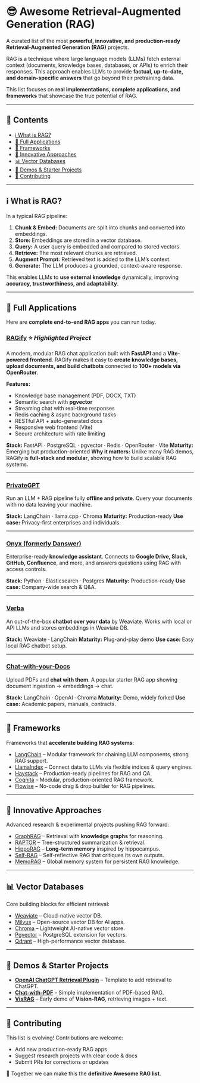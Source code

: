 # 😎 Awesome Retrieval-Augmented Generation (RAG)

A curated list of the most **powerful, innovative, and production-ready Retrieval-Augmented Generation (RAG)** projects.

RAG is a technique where large language models (LLMs) fetch external context (documents, knowledge bases, databases, or APIs) to enrich their responses. This approach enables LLMs to provide **factual, up-to-date, and domain-specific answers** that go beyond their pretraining data.

This list focuses on **real implementations, complete applications, and frameworks** that showcase the true potential of RAG.

---

## 📖 Contents

* [ℹ️ What is RAG?](#ℹ️-what-is-rag)
* [🚀 Full Applications](#-full-applications)
* [🧰 Frameworks](#-frameworks)
* [🔬 Innovative Approaches](#-innovative-approaches)
* [📊 Vector Databases](#-vector-databases)
* [🧪 Demos & Starter Projects](#-demos--starter-projects)
* [🤝 Contributing](#-contributing)

---

## ℹ️ What is RAG?

In a typical RAG pipeline:

1. **Chunk & Embed:** Documents are split into chunks and converted into embeddings.
2. **Store:** Embeddings are stored in a vector database.
3. **Query:** A user query is embedded and compared to stored vectors.
4. **Retrieve:** The most relevant chunks are retrieved.
5. **Augment Prompt:** Retrieved text is added to the LLM’s context.
6. **Generate:** The LLM produces a grounded, context-aware response.

This enables LLMs to **use external knowledge** dynamically, improving **accuracy, trustworthiness, and adaptability**.

---

## 🚀 Full Applications

Here are **complete end-to-end RAG apps** you can run today.

### [RAGify](https://github.com/OthmaneBlial/RAGify) ⭐ *Highlighted Project*

A modern, modular RAG chat application built with **FastAPI** and a **Vite-powered frontend**.
RAGify makes it easy to **create knowledge bases, upload documents, and build chatbots** connected to **100+ models via OpenRouter**.

**Features:**

* Knowledge base management (PDF, DOCX, TXT)
* Semantic search with **pgvector**
* Streaming chat with real-time responses
* Redis caching & async background tasks
* RESTful API + auto-generated docs
* Responsive web frontend (Vite)
* Secure architecture with rate limiting

**Stack:** FastAPI · PostgreSQL · pgvector · Redis · OpenRouter · Vite
**Maturity:** Emerging but production-oriented
**Why it matters:** Unlike many RAG demos, RAGify is **full-stack and modular**, showing how to build scalable RAG systems.

---

### [PrivateGPT](https://github.com/imartinez/privateGPT)

Run an LLM + RAG pipeline fully **offline and private**. Query your documents with no data leaving your machine.

**Stack:** LangChain · llama.cpp · Chroma
**Maturity:** Production-ready
**Use case:** Privacy-first enterprises and individuals.

---

### [Onyx (formerly Danswer)](https://github.com/onyx-dot-ai/onyx)

Enterprise-ready **knowledge assistant**. Connects to **Google Drive, Slack, GitHub, Confluence**, and more, and answers questions using RAG with access controls.

**Stack:** Python · Elasticsearch · Postgres
**Maturity:** Production-ready
**Use case:** Company-wide search & Q\&A.

---

### [Verba](https://github.com/weaviate/Verba)

An out-of-the-box **chatbot over your data** by Weaviate. Works with local or API LLMs and stores embeddings in Weaviate DB.

**Stack:** Weaviate · LangChain
**Maturity:** Plug-and-play demo
**Use case:** Easy local RAG chatbot setup.

---

### [Chat-with-your-Docs](https://github.com/mayooear/ChatGPT-pdf)

Upload PDFs and **chat with them**. A popular starter RAG app showing document ingestion → embeddings → chat.

**Stack:** LangChain · OpenAI · Chroma
**Maturity:** Demo, widely forked
**Use case:** Academic papers, manuals, contracts.

---

## 🧰 Frameworks

Frameworks that **accelerate building RAG systems**:

* [LangChain](https://github.com/langchain-ai/langchain) – Modular framework for chaining LLM components, strong RAG support.
* [LlamaIndex](https://github.com/jerryjliu/llama_index) – Connect data to LLMs via flexible indices & query engines.
* [Haystack](https://github.com/deepset-ai/haystack) – Production-ready pipelines for RAG and QA.
* [Cognita](https://github.com/truefoundry/cognita) – Modular, production-oriented RAG framework.
* [Flowise](https://github.com/FlowiseAI/Flowise) – No-code drag & drop builder for RAG pipelines.

---

## 🔬 Innovative Approaches

Advanced research & experimental projects pushing RAG forward:

* [GraphRAG](https://github.com/microsoft/graphrag) – Retrieval with **knowledge graphs** for reasoning.
* [RAPTOR](https://github.com/parthsarthi03/raptor) – Tree-structured summarization & retrieval.
* [HippoRAG](https://github.com/allenai/hipporag) – **Long-term memory** inspired by hippocampus.
* [Self-RAG](https://github.com/facebookresearch/self-rag) – Self-reflective RAG that critiques its own outputs.
* [MemoRAG](https://github.com/Tongji-KGLLM/MemoRAG) – Global memory system for persistent RAG knowledge.

---

## 📊 Vector Databases

Core building blocks for efficient retrieval:

* [Weaviate](https://github.com/weaviate/weaviate) – Cloud-native vector DB.
* [Milvus](https://github.com/milvus-io/milvus) – Open-source vector DB for AI apps.
* [Chroma](https://github.com/chroma-core/chroma) – Lightweight AI-native vector store.
* [Pgvector](https://github.com/pgvector/pgvector) – PostgreSQL extension for vectors.
* [Qdrant](https://github.com/qdrant/qdrant) – High-performance vector database.

---

## 🧪 Demos & Starter Projects

* **[OpenAI ChatGPT Retrieval Plugin](https://github.com/openai/chatgpt-retrieval-plugin)** – Template to add retrieval to ChatGPT.
* **[Chat-with-PDF](https://github.com/whitphx/chatgpt-pdf)** – Simple implementation of PDF-based RAG.
* **[VisRAG](https://github.com/jykim74/visrag)** – Early demo of **Vision-RAG**, retrieving images + text.

---

## 🤝 Contributing

This list is evolving! Contributions are welcome:

* Add new production-ready RAG apps
* Suggest research projects with clear code & docs
* Submit PRs for corrections or updates

🙌 Together we can make this the **definitive Awesome RAG list**.


